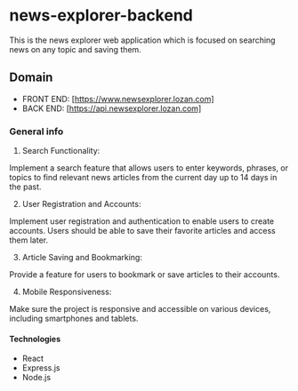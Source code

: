 # news-explorer-backend

This is the news explorer web application which is focused on searching news on any topic and saving them.

## Domain

- FRONT END: [https://www.newsexplorer.lozan.com]
- BACK END: [https://api.newsexplorer.lozan.com]

### General info

1. Search Functionality:

Implement a search feature that allows users to enter keywords, phrases, or topics to find relevant news articles from the current day up to 14 days in the past.

2. User Registration and Accounts:

Implement user registration and authentication to enable users to create accounts.
Users should be able to save their favorite articles and access them later.

3. Article Saving and Bookmarking:

Provide a feature for users to bookmark or save articles to their accounts.

4. Mobile Responsiveness:

Make sure the project is responsive and accessible on various devices, including smartphones and tablets.

#### Technologies

- React
- Express.js
- Node.js
